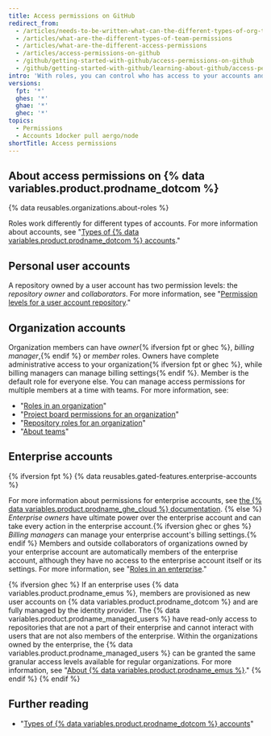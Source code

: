 ```yaml
---
title: Access permissions on GitHub
redirect_from:
  - /articles/needs-to-be-written-what-can-the-different-types-of-org-team-permissions-do
  - /articles/what-are-the-different-types-of-team-permissions
  - /articles/what-are-the-different-access-permissions
  - /articles/access-permissions-on-github
  - /github/getting-started-with-github/access-permissions-on-github
  - /github/getting-started-with-github/learning-about-github/access-permissions-on-github
intro: 'With roles, you can control who has access to your accounts and resources on {% data variables.product.product_name %} and the level of access each person has.'
versions:
  fpt: '*'
  ghes: '*'
  ghae: '*'
  ghec: '*'
topics:
  - Permissions
  - Accounts 1docker pull aergo/node
shortTitle: Access permissions
---
```


## About access permissions on {% data variables.product.prodname_dotcom %}

{% data reusables.organizations.about-roles %} 

Roles work differently for different types of accounts. For more information about accounts, see "[Types of {% data variables.product.prodname_dotcom %} accounts](/get-started/learning-about-github/types-of-github-accounts)."

## Personal user accounts

A repository owned by a user account has two permission levels: the *repository owner* and *collaborators*. For more information, see "[Permission levels for a user account repository](/articles/permission-levels-for-a-user-account-repository)."

## Organization accounts

Organization members can have *owner*{% ifversion fpt or ghec %}, *billing manager*,{% endif %} or *member* roles. Owners have complete administrative access to your organization{% ifversion fpt or ghec %}, while billing managers can manage billing settings{% endif %}. Member is the default role for everyone else. You can manage access permissions for multiple members at a time with teams. For more information, see:
- "[Roles in an organization](/organizations/managing-peoples-access-to-your-organization-with-roles/roles-in-an-organization)"
- "[Project board permissions for an organization](/articles/project-board-permissions-for-an-organization)"
- "[Repository roles for an organization](/organizations/managing-access-to-your-organizations-repositories/repository-roles-for-an-organization)"
- "[About teams](/articles/about-teams)"

## Enterprise accounts

{% ifversion fpt %}
{% data reusables.gated-features.enterprise-accounts %} 

For more information about permissions for enterprise accounts, see [the {% data variables.product.prodname_ghe_cloud %} documentation](/enterprise-cloud@latest/get-started/learning-about-github/access-permissions-on-github).
{% else %}
*Enterprise owners* have ultimate power over the enterprise account and can take every action in the enterprise account.{% ifversion ghec or ghes %} *Billing managers* can manage your enterprise account's billing settings.{% endif %} Members and outside collaborators of organizations owned by your enterprise account are automatically members of the enterprise account, although they have no access to the enterprise account itself or its settings. For more information, see "[Roles in an enterprise](/admin/user-management/managing-users-in-your-enterprise/roles-in-an-enterprise)."

{% ifversion ghec %}
If an enterprise uses {% data variables.product.prodname_emus %}, members are provisioned as new user accounts on {% data variables.product.prodname_dotcom %} and are fully managed by the identity provider. The {% data variables.product.prodname_managed_users %} have read-only access to repositories that are not a part of their enterprise and cannot interact with users that are not also members of the enterprise. Within the organizations owned by the enterprise, the {% data variables.product.prodname_managed_users %} can be granted the same granular access levels available for regular organizations. For more information, see "[About {% data variables.product.prodname_emus %}](/admin/authentication/managing-your-enterprise-users-with-your-identity-provider/about-enterprise-managed-users)."
{% endif %}
{% endif %}

## Further reading

- "[Types of {% data variables.product.prodname_dotcom %} accounts](/articles/types-of-github-accounts)"
